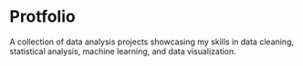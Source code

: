 # Protfolio
A collection of data analysis projects showcasing my skills in data cleaning, statistical analysis, machine learning, and data visualization.
